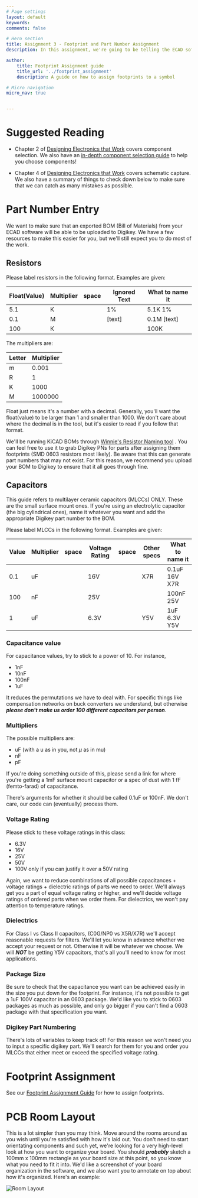 ```yaml
---
# Page settings
layout: default
keywords:
comments: false

# Hero section
title: Assignment 3 - Footprint and Part Number Assignment
description: In this assignment, we're going to be telling the ECAD software exactly what each symbol in the schematic represents. A symbol is just a symbol, the software may not know exactly how the part looks like on a PCB. That's why we need to do footprint assignment. We also need to add part numbers to each part to ensure that they can be ordered from Digikey. 

author:
    title: Footprint Assignment guide
    title_url: '../footprint_assignment'
    description: A guide on how to assign footprints to a symbol

# Micro navigation
micro_nav: true


---
```


# Suggested Reading

- Chapter 2 of <u>Designing Electronics that Work</u> covers component selection. We also have an [in-depth component selection guide](../../lectures/ComponentSelection) to help you choose components!

- Chapter 4 of <u>Designing Electronics that Work</u> covers schematic capture. We also have a summary of things to check down below to make sure that we can catch as many mistakes as possible. 

# Part Number Entry

We want to make sure that an exported BOM (Bill of Materials) from your ECAD software will be able to be uploaded to Digikey. We have a few resources to make this easier for you, but we'll still expect you to do most of the work. 

## Resistors

Please label resistors in the following format. Examples are given: 

|Float(Value)|Multiplier|space|Ignored Text|What to name it|
|-|-|-|-|-|
|5.1|K||1%|5.1K 1%|
|0.1|M||[text]|0.1M [text]|
|100|K|||100K|

The multipliers are:

|Letter|Multiplier|
|-|-|
|m|0.001|
|R|1|
|K|1000|
|M|1000000|

Float just means it's a number with a decimal. Generally, you'll want the float(value) to be larger than 1 and smaller than 1000. We don't care about where the decimal is in the tool, but it's easier to read if you follow that format. 


We'll be running KiCAD BOMs through [Winnie's Resistor Naming tool](https://github.com/wszeto9/KiCAD_Lib/blob/main/ResistorDigikeyPNSearch.py) . You can feel free to use it to grab Digikey PNs for parts after assigning them footprints (SMD 0603 resistors most likely). Be aware that this can generate part numbers that may not exist. For this reason, we recommend you upload your BOM to Digikey to ensure that it all goes through fine. 

## Capacitors

This guide refers to multilayer ceramic capacitors (MLCCs) ONLY. These are the small surface mount ones. If you're using an electrolytic capacitor (the big cylindrical ones), name it whatever you want and add the appropriate Digikey part number to the BOM. 

Please label MLCCs in the following format. Examples are given: 

|Value|Multiplier|space|Voltage Rating|space|Other specs|What to name it|
|-|-|-|-|-|-|-|
|0.1|uF||16V||X7R|0.1uF 16V X7R|
|100|nF||25V|||100nF 25V|
|1|uF||6.3V||Y5V|1uF 6.3V Y5V| 

### Capacitance value

For capacitance values, try to stick to a power of 10. For instance, 

- 1nF
- 10nF
- 100nF
- 1uF

It reduces the permutations we have to deal with. For specific things like compensation networks on buck converters we understand, but otherwise ***please don't make us order 100 different capacitors per person***. 

### Multipliers
The possible multipliers are:

- uF (with a u as in you, not $\mu$ as in mu)
- nF
- pF

If you're doing something outside of this, please send a link for where you're getting a 1mF surface mount capacitor or a spec of dust with 1 fF (femto-farad) of capacitance. 

There's arguments for whether it should be called 0.1uF or 100nF. We don't care, our code can (eventually) process them.

### Voltage Rating
Please stick to these voltage ratings in this class:

- 6.3V
- 16V
- 25V
- 50V
- 100V only if you can justify it over a 50V rating

Again, we want to reduce combinations of all possible capacitances + voltage ratings + dielectric ratings of parts we need to order. We'll always get you a part of equal voltage rating or higher, and we'll decide voltage ratings of ordered parts when we order them. For dielectrics, we won't pay attention to temperature ratings. 

### Dielectrics

For Class I vs Class II capacitors, (C0G/NP0 vs X5R/X7R) we'll accept reasonable requests for filters. We'll let you know in advance whether we accept your request or not. Otherwise it will be whatever we choose. We will ***NOT*** be getting Y5V capacitors, that's all you'll need to know for most applications. 

### Package Size

Be sure to check that the capacitance you want can be achieved easily in the size you put down for the footprint. For instance, it's not possible to get a 1uF 100V capacitor in an 0603 package. We'd like you to stick to 0603 packages as much as possible, and only go bigger if you can't find a 0603 package with that specification you want. 

### Digikey Part Numbering

There's lots of variables to keep track of! For this reason we won't need you to input a specific digikey part. We'll search for them for you and order you MLCCs that either meet or exceed the specified voltage rating. 

# Footprint Assignment

See our [Footprint Assignment Guide](../footprint_assignment) for how to assign footprints. 

# PCB Room Layout

This is a lot simpler than you may think. Move around the rooms around as you wish until you're satisfied with how it's laid out. You don't need to start orientating components and such yet, we're looking for a very high-level look at how you want to organize your board. You should ***probably*** sketch a 100mm x 100mm rectangle as your board size at this point, so you know what you need to fit it into. We'd like a screenshot of your board organization in the software, and we also want you to annotate on top about how it's organized. Here's an example:

![Room Layout](./RoomLayout.png)